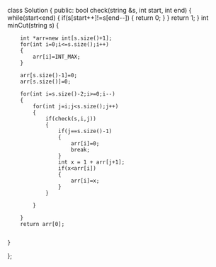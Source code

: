 class Solution {
public:
    bool check(string &s, int start, int end)
    {
        while(start<end)
        {
            if(s[start++]!=s[end--])
            {
                return 0;
            }
        }
        return 1;
    }
    int minCut(string s) {
        
        int *arr=new int[s.size()+1];
        for(int i=0;i<=s.size();i++)
        {
            arr[i]=INT_MAX;
        }
        
        arr[s.size()-1]=0;
        arr[s.size()]=0;
        
        for(int i=s.size()-2;i>=0;i--)
        {
            for(int j=i;j<s.size();j++)
            {
                if(check(s,i,j))
                {
                    if(j==s.size()-1)
                    {
                        arr[i]=0;
                        break;
                    }
                    int x = 1 + arr[j+1];
                    if(x<arr[i])
                    {
                        arr[i]=x;
                    }
                }
                
            }
            
        }
        return arr[0];
        
        
    }
};
